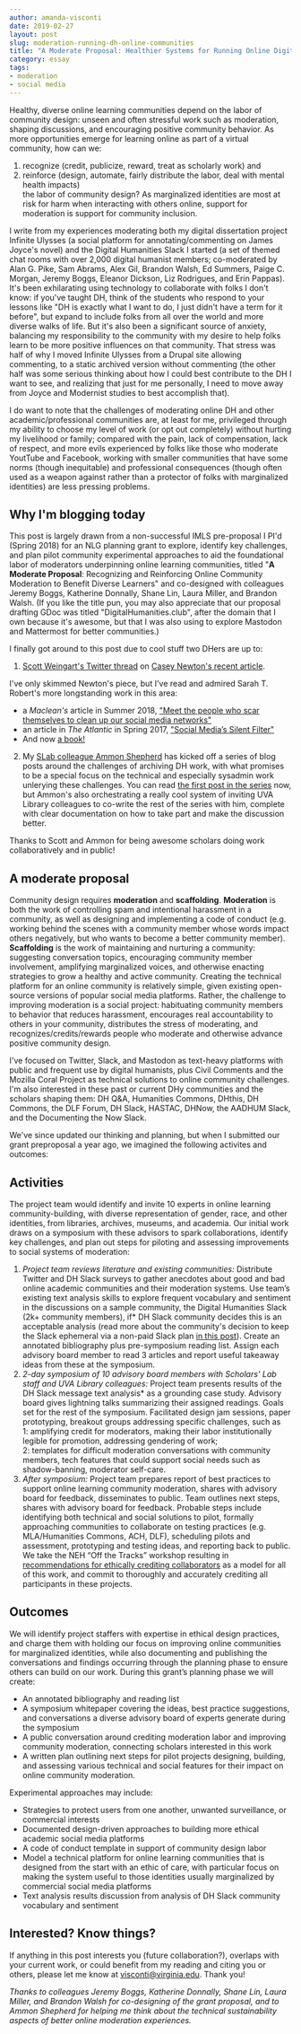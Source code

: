 ```yaml
---
author: amanda-visconti
date: 2019-02-27
layout: post
slug: moderation-running-dh-online-communities
title: "A Moderate Proposal: Healthier Systems for Running Online Digital Humanities Communities"
category: essay
tags:
- moderation
- social media
---
```


Healthy, diverse online learning communities depend on the labor of community design: unseen and often stressful work such as moderation, shaping discussions, and encouraging positive community behavior. As more opportunities emerge for learning online as part of a virtual community, how can we:  
1. recognize (credit, publicize, reward, treat as scholarly work) and  
2. reinforce (design, automate, fairly distribute the labor, deal with mental health impacts)  
the labor of community design? As marginalized identities are most at risk for harm when interacting with others online, support for moderation is support for community inclusion.

I write from my experiences moderating both my digital dissertation project Infinite Ulysses (a social platform for annotating/commenting on James Joyce's novel) and the Digital Humanities Slack I started (a set of themed chat rooms with over 2,000 digital humanist members; co-moderated by Alan G. Pike, Sam Abrams, Alex Gil, Brandon Walsh, Ed Summers, Paige C. Morgan, Jeremy Boggs, Eleanor Dickson, Liz Rodrigues, and Erin Pappas). It's been exhilarating using technology to collaborate with folks I don't know: if you've taught DH, think of the students who respond to your lessons like "DH is exactly what I want to do, I just didn't have a term for it before", but expand to include folks from all over the world and more diverse walks of life. But it's also been a significant source of anxiety, balancing my responsibility to the community with my desire to help folks learn to be more positive influences on that community. That stress was half of why I moved Infinite Ulysses from a Drupal site allowing commenting, to a static archived version without commenting (the other half was some serious thinking about how I could best contribute to the DH I want to see, and realizing that just for me personally, I need to move away from Joyce and Modernist studies to best accomplish that).

I do want to note that the challenges of moderating online DH and other academic/professional communities are, at least for me, privileged through my ability to choose my level of work (or opt out completely) without hurting my livelihood or family; compared with the pain, lack of compensation, lack of respect, and more evils experienced by folks like those who moderate YoutTube and Facebook, working with smaller communities that have some norms (though inequitable) and professional consequences (though often used as a weapon against rather than a protector of folks with marginalized identities) are less pressing problems. 

## Why I'm blogging today
This post is largely drawn from a non-successful IMLS pre-proposal I PI'd (Spring 2018) for an NLG planning grant to explore, identify key challenges, and plan pilot community experimental approaches to aid the foundational labor of moderators underpinning online learning communities, titled "**A Moderate Proposal**: Recognizing and Reinforcing Online Community Moderation to Benefit Diverse Learners" and co-designed with colleagues Jeremy Boggs, Katherine Donnally, Shane Lin, Laura Miller, and Brandon Walsh. (If you like the title pun, you may also appreciate that our proposal drafting GDoc was titled "DigitalHumanities.club", after the domain that I own because it's awesome, but that I was also using to explore Mastodon and Mattermost for better communities.)

I finally got around to this post due to cool stuff two DHers are up to:  
1. [Scott Weingart's Twitter thread](https://twitter.com/scott_bot/status/1100387484930854913) on [Casey Newton's recent article](https://www.theverge.com/2019/2/25/18229714/cognizant-facebook-content-moderator-interviews-trauma-working-conditions-arizona). 

I've only skimmed Newton's piece, but I've read and admired Sarah T. Robert's more longstanding work in this area:  
* a _Maclean's_ article in Summer 2018, ["Meet the people who scar themselves to clean up our social media networks"](https://www.macleans.ca/opinion/meet-the-people-who-scar-themselves-to-clean-up-our-social-media-networks/)  
* an article in _The Atlantic_ in Spring 2017, ["Social Media’s Silent Filter"](https://www.theatlantic.com/technology/archive/2017/03/commercial-content-moderation/518796/)  
* And now [a book!](https://twitter.com/ubiquity75/status/1045552839819505664)

2. My [SLab colleague Ammon Shepherd](https://scholarslab.org/people/ammon-shepherd/) has kicked off a series of blog posts around the challenges of archiving DH work, with what promises to be a special focus on the technical and especially sysadmin work unlerying these challenges. You can read [the first post in the series](https://scholarslab.org/blog/archiving-dh-part-one/) now, but Ammon's also orchestrating a really cool system of inviting UVA Library colleagues to co-write the rest of the series with him, complete with clear documentation on how to take part and make the discussion better.

Thanks to Scott and Ammon for being awesome scholars doing work collaboratively and in public!

## A moderate proposal
Community design requires **moderation** and **scaffolding**. **Moderation** is both the work of controlling spam and intentional harassment in a community, as well as designing and implementing a code of conduct (e.g. working behind the scenes with a community member whose words impact others negatively, but who wants to become a better community member). **Scaffolding** is the work of maintaining and nurturing a community: suggesting conversation topics, encouraging community member involvement, amplifying marginalized voices, and otherwise enacting strategies to grow a healthy and active community. Creating the technical platform for an online community is relatively simple, given existing open-source versions of popular social media platforms. Rather, the challenge to improving moderation is a social project: habituating community members to behavior that reduces harassment, encourages real accountability to others in your community, distributes the stress of moderating, and recognizes/credits/rewards people who moderate and otherwise advance positive community design.

I've focused on Twitter, Slack, and Mastodon as text-heavy platforms with public and frequent use by digital humanists, plus Civil Comments and the Mozilla Coral Project as technical solutions to online community challenges. I'm also interested in these past or current DHy communities and the scholars shaping them: DH Q&A, Humanities Commons, DHthis, DH Commons, the DLF Forum, DH Slack, HASTAC, DHNow, the AADHUM Slack, and the Documenting the Now Slack.

We've since updated our thinking and planning, but when I submitted our grant preproposal a year ago, we imagined the following activites and outcomes:

## Activities
The project team would identify and invite 10 experts in online learning community-building, with diverse representation of gender, race, and other identities, from libraries, archives, museums, and academia. Our initial work draws on a symposium with these advisors to spark collaborations, identify key challenges, and plan out steps for piloting and assessing improvements to social systems of moderation:  
1. *Project team reviews literature and existing communities:* Distribute Twitter and DH Slack surveys to gather anecdotes about good and bad online academic communities and their moderation systems. Use team’s existing text analysis skills to explore frequent vocabulary and sentiment in the discussions on a sample community, the Digital Humanities Slack (2k+ community members), if* DH Slack community decides this is an acceptable analysis (read more about the community's decision to keep the Slack ephemeral via a non-paid Slack plan [in this post](http://literaturegeek.com/2016/07/06/digital-humanities-slack-community-design)). Create an annotated bibliography plus pre-symposium reading list. Assign each advisory board member to read 3 articles and report useful takeaway ideas from these at the symposium.  
2. *2-day symposium of 10 advisory board members with Scholars' Lab staff and UVA Library colleagues:* Project team presents results of the DH Slack message text analysis* as a grounding case study. Advisory board gives lightning talks summarizing their assigned readings. Goals set for the rest of the symposium. Facilitated design jam sessions, paper prototyping, breakout groups addressing specific challenges, such as  
1: amplifying credit for moderators, making their labor institutionally legible for promotion, addressing gendering of work;  
2: templates for difficult moderation conversations with community members, tech features that could support social needs such as shadow-banning, moderator self-care.  
3. *After symposium:* Project team prepares report of best practices to support online learning community moderation, shares with advisory board for feedback, disseminates to public. Team outlines next steps, shares with advisory board for feedback. Probable steps include identifying both technical and social solutions to pilot, formally approaching communities to collaborate on testing practices (e.g. MLA/Humanities Commons, ACH, DLF), scheduling pilots and assessment, prototyping and testing ideas, and reporting back to public. We take the NEH “Off the Tracks” workshop resulting in [recommendations for ethically crediting collaborators](https://mith.umd.edu/offthetracks/recommendations) as a model for all of this work, and commit to thoroughly and accurately crediting all participants in these projects.
 
## Outcomes
We will identify project staffers with expertise in ethical design practices, and charge them with holding our focus on improving online communities for marginalized identities, while also documenting and publishing the conversations and findings occurring through the planning phase to ensure others can build on our work. During this grant’s planning phase we will create:  
* An annotated bibliography and reading list  
* A symposium whitepaper covering the ideas, best practice suggestions, and conversations a diverse advisory board of experts generate during the symposium  
* A public conversation around crediting moderation labor and improving community moderation, connecting scholars interested in this work  
* A written plan outlining next steps for pilot projects designing, building, and assessing various technical and social features for their impact on online community moderation.  

Experimental approaches may include:  
* Strategies to protect users from one another, unwanted surveillance, or commercial interests  
* Documented design-driven approaches to building more ethical academic social media platforms  
* A code of conduct template in support of community design labor  
* Model a technical platform for online learning communities that is designed from the start with an ethic of care, with particular focus on making the system useful to those identities usually marginalized by commercial social media platforms  
* Text analysis results discussion from analysis of DH Slack community vocabulary and sentiment  

## Interested? Know things?
If anything in this post interests you (future collaboration?), overlaps with your current work, or could benefit from my reading and citing you or others, please let me know at visconti@virginia.edu. Thank you!

_Thanks to colleagues Jeremy Boggs, Katherine Donnally, Shane Lin, Laura Miller, and Brandon Walsh for co-designing of the grant proposal, and to Ammon Shepherd for helping me think about the technical sustainability aspects of better online moderation experiences._

